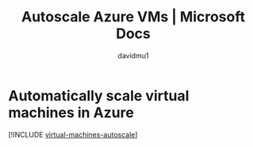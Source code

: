 ﻿---
title: Autoscale Azure VMs | Microsoft Docs
description: Learn about automatically scaling Windows and Linux virtual machines in Azure.
services: virtual-machines-linux
documentationcenter: ''
author: davidmu1
manager: timlt
editor: tysonn
tags: azure-resource-manager

ms.assetid:
ms.service: virtual-machines-linux
ms.workload: infrastructure-services
ms.tgt_pltfrm: vm-linux
ms.date: 08/21/2017
ms.author: davidmu
---

# Automatically scale virtual machines in Azure

[!INCLUDE [virtual-machines-autoscale](../../../includes/virtual-machines-autoscale.md)]

